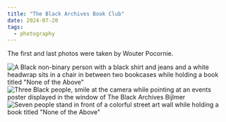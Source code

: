 ```yaml
---
title: "The Black Archives Book Club"
date: 2024-07-20
tags:
  - photography
---
```

The first and last photos were taken by Wouter Pocornie.

![A Black non-binary person with a black shirt and jeans and a white headwrap sits in a chair in between two bookcases while holding a book titled "None of the Above"](/img/photos/2024-07-20/2024-07-20-01.jpg)
![Three Black people, smile at the camera while pointing at an events poster displayed in the window of The Black Archives Bijlmer](/img/photos/2024-07-20/2024-07-20-02.jpg)
![Seven people stand in front of a colorful street art wall while holding a book titled "None of the Above"](/img/photos/2024-07-20/2024-07-20-03.jpg)
